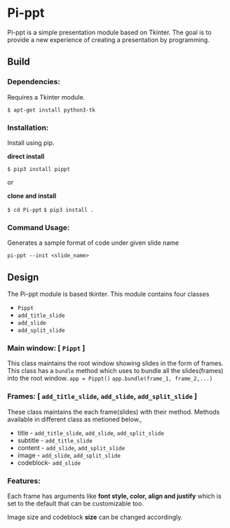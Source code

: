 # Pi-ppt

Pi-ppt is a simple presentation module based on Tkinter. The goal is to provide
a new experience of creating a presentation by programming.

## Build

### Dependencies:
Requires a Tkinter module.

`$ apt-get install python3-tk`

### Installation:
Install using pip.

**direct install**

`$ pip3 install pippt`

or

**clone and install**

`$ cd Pi-ppt`
`$ pip3 install .`

### Command Usage:
Generates a sample format of code under given slide name

`pi-ppt --init <slide_name>`

## Design
The Pi-ppt module is based tkinter. This module contains four classes
  * `Pippt`          
  * `add_title_slide`
  * `add_slide`      
  * `add_split_slide`

### Main window: [ `Pippt` ]
This class maintains the root window showing slides in the form of frames.
This class has a `bundle` method which uses to bundle all the slides(frames)
into the root window.
`app = Pippt()`
`app.bundle(frame_1, frame_2,...)`

### Frames: [ `add_title_slide`, `add_slide`, `add_split_slide` ]
These class maintains the each frame(slides) with their method. Methods
available in different class as metioned below.,

  * title    - `add_title_slide`, `add_slide`, `add_split_slide`
  * subtitle - `add_title_slide`
  * content  - `add_slide`, `add_split_slide`
  * image    - `add_slide`, `add_split_slide`
  * codeblock- `add_slide`

### Features:
Each frame has arguments like **font style, color, align and justify** which
is set to the default that can be customizable too.

Image size and codeblock **size** can be changed accordingly.